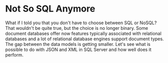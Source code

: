 # Not So SQL Anymore 

What if I told you that you don't have to choose between SQL or NoSQL?
That wouldn't be quite true, but the choice is no longer binary.
Some document databases offer now features typically associated with relational databases
and a lot of relational database engines support document types. The gap between the data
models is getting smaller. Let's see what is possible to do with JSON and XML
in SQL Server and how well does it perform. 
